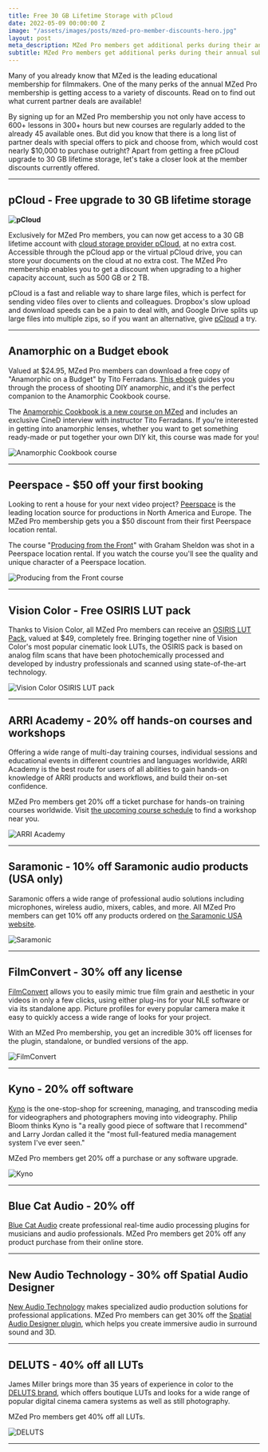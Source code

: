 ```yaml
---
title: Free 30 GB Lifetime Storage with pCloud
date: 2022-05-09 00:00:00 Z
image: "/assets/images/posts/mzed-pro-member-discounts-hero.jpg"
layout: post
meta_description: MZed Pro members get additional perks during their annual subscription
subtitle: MZed Pro members get additional perks during their annual subscription
---
```


Many of you already know that MZed is the leading educational membership for filmmakers. One of the many perks of the annual MZed Pro membership is getting access to a variety of discounts. Read on to find out what current partner deals are available!

By signing up for an MZed Pro membership you not only have access to 600+ lessons in 300+ hours but new courses are regularly added to the already 45 available ones. But did you know that there is a long list of partner deals with special offers to pick and choose from, which would cost nearly $10,000 to purchase outright? Apart from getting a free pCloud upgrade to 30 GB lifetime storage, let's take a closer look at the member discounts currently offered.

* * *

## **pCloud - Free upgrade to 30 GB lifetime storage**

**![pCloud](https://mzed-cdn1.sfo2.cdn.digitaloceanspaces.com/uploads/news/pcloud-review-1536x864.jpeg)**

Exclusively for MZed Pro members, you can now get access to a 30 GB lifetime account with [cloud storage provider pCloud](https://partner.pcloud.com/r/66199), at no extra cost. Accessible through the pCloud app or the virtual pCloud drive, you can store your documents on the cloud at no extra cost. The MZed Pro membership enables you to get a discount when upgrading to a higher capacity account, such as 500 GB or 2 TB.

pCloud is a fast and reliable way to share large files, which is perfect for sending video files over to clients and colleagues. Dropbox's slow upload and download speeds can be a pain to deal with, and Google Drive splits up large files into multiple zips, so if you want an alternative, give [pCloud](https://partner.pcloud.com/r/66199) a try.

* * *

## **Anamorphic on a Budget ebook**

Valued at $24.95, MZed Pro members can download a free copy of "Anamorphic on a Budget" by Tito Ferradans. [This ebook](https://anamorphic.e-junkie.com/product/1654421/Anamorphic-on-a-Budget---Revised-and-Expanded-Edition) guides you through the process of shooting DIY anamorphic, and it's the perfect companion to the Anamorphic Cookbook course.

The [Anamorphic Cookbook is a new course on MZed](https://www.mzed.com/courses/anamorphic-cookbook) and includes an exclusive CineD interview with instructor Tito Ferradans. If you're interested in getting into anamorphic lenses, whether you want to get something ready-made or put together your own DIY kit, this course was made for you!

![Anamorphic Cookbook course](https://mzed-cdn1.sfo2.cdn.digitaloceanspaces.com/uploads/news/Tito-Ferradans-Anamorphic-Feature-Image-1920x1080-1-1536x864.png)

* * *

## **Peerspace - $50 off your first booking**

Looking to rent a house for your next video project? [Peerspace](https://www.peerspace.com/) is the leading location source for productions in North America and Europe. The MZed Pro membership gets you a $50 discount from their first Peerspace location rental.

The course "[Producing from the Front](https://www.mzed.com/courses/producing-from-the-front)" with Graham Sheldon was shot in a Peerspace location rental. If you watch the course you'll see the quality and unique character of a Peerspace location.

![Producing from the Front course](https://mzed-cdn1.sfo2.cdn.digitaloceanspaces.com/uploads/news/producer-shooter-producing-in-the-field.jpeg)

* * *

## **Vision Color - Free OSIRIS LUT pack**

Thanks to Vision Color, all MZed Pro members can receive an [OSIRIS LUT Pack](https://vision-color.com/products/osiris/), valued at $49, completely free. Bringing together nine of Vision Color's most popular cinematic look LUTs, the OSIRIS pack is based on analog film scans that have been photochemically processed and developed by industry professionals and scanned using state-of-the-art technology. 

![Vision Color OSIRIS LUT pack](https://mzed-cdn1.sfo2.cdn.digitaloceanspaces.com/uploads/news/vision-color-osiris-wide.jpeg)

* * *

## **ARRI Academy - 20% off hands-on courses and workshops**

Offering a wide range of multi-day training courses, individual sessions and educational events in different countries and languages worldwide, ARRI Academy is the best route for users of all abilities to gain hands-on knowledge of ARRI products and workflows, and build their on-set confidence.

MZed Pro members get 20% off a ticket purchase for hands-on training courses worldwide. Visit [the upcoming course schedule](https://arri.academy/schedule) to find a workshop near you.

![ARRI Academy](https://mzed-cdn1.sfo2.cdn.digitaloceanspaces.com/uploads/news/MZed_ARRIAcademy_Featured.jpeg)

* * *

## **Saramonic  - 10% off Saramonic audio products (USA only)**

Saramonic offers a wide range of professional audio solutions including microphones, wireless audio, mixers, cables, and more. All MZed Pro members can get 10% off any products ordered on [the Saramonic USA website](https://saramonicusa.com/).

![Saramonic](https://mzed-cdn1.sfo2.cdn.digitaloceanspaces.com/uploads/news/SaramonicBlink500ProRX-1536x864.jpeg)

* * *

## **FilmConvert - 30% off any license**

[FilmConvert](https://www.filmconvert.com/) allows you to easily mimic true film grain and aesthetic in your videos in only a few clicks, using either plug-ins for your NLE software or via its standalone app. Picture profiles for every popular camera make it easy to quickly access a wide range of looks for your project.

With an MZed Pro membership, you get an incredible 30% off licenses for the plugin, standalone, or bundled versions of the app.

![FilmConvert](https://mzed-cdn1.sfo2.cdn.digitaloceanspaces.com/uploads/news/FilmConvertNitrate_Featured.jpeg)

* * *

## **Kyno - 20% off software**

[Kyno](https://www.lesspain.software/kyno/) is the one-stop-shop for screening, managing, and transcoding media for videographers and photographers moving into videography. Philip Bloom thinks Kyno is "a really good piece of software that I recommend" and Larry Jordan called it the "most full-featured media management system I've ever seen."

MZed Pro members get 20% off a purchase or any software upgrade.

![Kyno](https://mzed-cdn1.sfo2.cdn.digitaloceanspaces.com/uploads/news/Kyno-18_onset-1536x702.jpeg)

* * *

## **Blue Cat Audio - 20% off**

[Blue ](https://www.bluecataudio.com/Main/Home/)[Cat Audio](http://www.bluecataudio.com/Main/Home/) create professional real-time audio processing plugins for musicians and audio professionals. MZed Pro members get 20% off any product purchase from their online store.

* * *

## **New Audio Technology - 30% off Spatial Audio Designer**

[New Audio Technology](https://newaudiotechnology.com) makes specialized audio production solutions for professional applications. MZed Pro members can get 30% off the [Spatial Audio Designer plugin](https://newaudiotechnology.com/products/spatial-audio-designer/), which helps you create immersive audio in surround sound and 3D.

* * *

## **DELUTS - 40% off all LUTs**

James Miller brings more than 35 years of experience in color to the [DELUTS brand](http://www.deluts.com/), which offers boutique LUTs and looks for a wide range of popular digital cinema camera systems as well as still photography.

MZed Pro members get 40% off all LUTs.

![DELUTS](https://mzed-cdn1.sfo2.cdn.digitaloceanspaces.com/uploads/news/deluts.jpg)

* * *